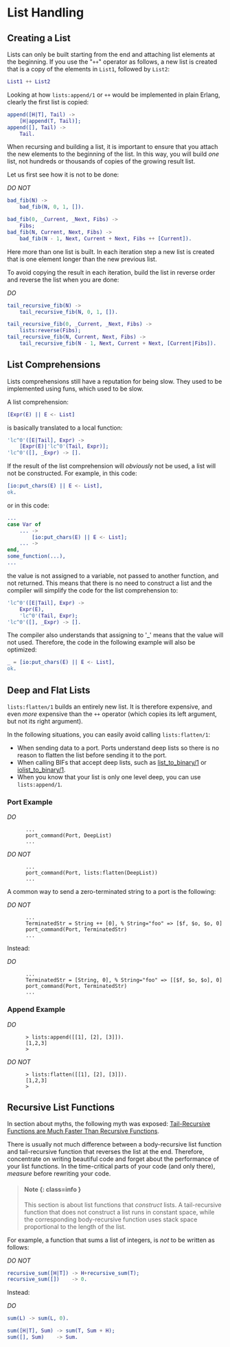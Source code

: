 # List Handling

## Creating a List

Lists can only be built starting from the end and attaching list elements at the beginning. If you use the "`++`" operator as follows, a new list is created that is a copy of the elements in `List1`, followed by `List2`:

```erlang
List1 ++ List2
```

Looking at how `lists:append/1` or `++` would be implemented in plain Erlang, clearly the first list is copied:

```erlang
append([H|T], Tail) ->
    [H|append(T, Tail)];
append([], Tail) ->
    Tail.
```

When recursing and building a list, it is important to ensure that you attach the new elements to the beginning of the list. In this way, you will build *one* list, not hundreds or thousands of copies of the growing result list.

Let us first see how it is not to be done:

*DO NOT*

```erlang
bad_fib(N) ->
    bad_fib(N, 0, 1, []).

bad_fib(0, _Current, _Next, Fibs) ->
    Fibs;
bad_fib(N, Current, Next, Fibs) -> 
    bad_fib(N - 1, Next, Current + Next, Fibs ++ [Current]).
```

Here more than one list is built. In each iteration step a new list is created that is one element longer than the new previous list.

To avoid copying the result in each iteration, build the list in reverse order and reverse the list when you are done:

*DO*

```erlang
tail_recursive_fib(N) ->
    tail_recursive_fib(N, 0, 1, []).

tail_recursive_fib(0, _Current, _Next, Fibs) ->
    lists:reverse(Fibs);
tail_recursive_fib(N, Current, Next, Fibs) -> 
    tail_recursive_fib(N - 1, Next, Current + Next, [Current|Fibs]).
```

## List Comprehensions

Lists comprehensions still have a reputation for being slow. They used to be implemented using funs, which used to be slow.

A list comprehension:

```erlang
[Expr(E) || E <- List]
```

is basically translated to a local function:

```erlang
'lc^0'([E|Tail], Expr) ->
    [Expr(E)|'lc^0'(Tail, Expr)];
'lc^0'([], _Expr) -> [].
```

If the result of the list comprehension will *obviously* not be used, a list will not be constructed. For example, in this code:

```erlang
[io:put_chars(E) || E <- List],
ok.
```

or in this code:

```erlang
...
case Var of
    ... ->
        [io:put_chars(E) || E <- List];
    ... ->
end,
some_function(...),
...
```

the value is not assigned to a variable, not passed to another function, and not returned. This means that there is no need to construct a list and the compiler will simplify the code for the list comprehension to:

```erlang
'lc^0'([E|Tail], Expr) ->
    Expr(E),
    'lc^0'(Tail, Expr);
'lc^0'([], _Expr) -> [].
```

The compiler also understands that assigning to '_' means that the value will not used. Therefore, the code in the following example will also be optimized:

```erlang
_ = [io:put_chars(E) || E <- List],
ok.
```

## Deep and Flat Lists

`lists:flatten/1` builds an entirely new list. It is therefore expensive, and even *more* expensive than the `++` operator (which copies its left argument, but not its right argument).

In the following situations, you can easily avoid calling `lists:flatten/1`:

* When sending data to a port. Ports understand deep lists so there is no reason to flatten the list before sending it to the port.
* When calling BIFs that accept deep lists, such as [list_to_binary/1](`erlang:list_to_binary/1`) or [iolist_to_binary/1](`erlang:iolist_to_binary/1`).
* When you know that your list is only one level deep, you can use `lists:append/1`.

### Port Example

*DO*

```text
      ...
      port_command(Port, DeepList)
      ...
```

*DO NOT*

```text
      ...
      port_command(Port, lists:flatten(DeepList))
      ...
```

A common way to send a zero-terminated string to a port is the following:

*DO NOT*

```text
      ...
      TerminatedStr = String ++ [0], % String="foo" => [$f, $o, $o, 0]
      port_command(Port, TerminatedStr)
      ...
```

Instead:

*DO*

```text
      ...
      TerminatedStr = [String, 0], % String="foo" => [[$f, $o, $o], 0]
      port_command(Port, TerminatedStr) 
      ...
```

### Append Example

*DO*

```text
      > lists:append([[1], [2], [3]]).
      [1,2,3]
      >
```

*DO NOT*

```text
      > lists:flatten([[1], [2], [3]]).
      [1,2,3]
      >
```

## Recursive List Functions

In section about myths, the following myth was exposed: [Tail-Recursive Functions are Much Faster Than Recursive Functions](myths.md#tail_recursive).

There is usually not much difference between a body-recursive list function and tail-recursive function that reverses the list at the end. Therefore, concentrate on writing beautiful code and forget about the performance of your list functions. In the time-critical parts of your code (and only there), *measure* before rewriting your code.

> #### Note {: class=info }
> This section is about list functions that *construct* lists. A tail-recursive function that does not construct a list runs in constant space, while the corresponding body-recursive function uses stack space proportional to the length of the list.

For example, a function that sums a list of integers, is *not* to be written as follows:

*DO NOT*

```erlang
recursive_sum([H|T]) -> H+recursive_sum(T);
recursive_sum([])    -> 0.
```

Instead:

*DO*

```erlang
sum(L) -> sum(L, 0).

sum([H|T], Sum) -> sum(T, Sum + H);
sum([], Sum)    -> Sum.
```

